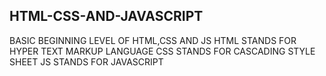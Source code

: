 ## HTML-CSS-AND-JAVASCRIPT
BASIC BEGINNING LEVEL OF HTML,CSS AND JS
HTML STANDS FOR HYPER TEXT MARKUP LANGUAGE
CSS STANDS FOR CASCADING STYLE SHEET
JS STANDS FOR JAVASCRIPT
